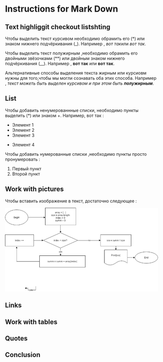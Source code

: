 # Instructions for Mark Down

## Text highliggit checkout listshting

Чтобы выделить текст курсивом необходимо обрамить его (*) или знаком нижнего подчёркивания (_). Например , *вот так*или _вот так_.

Чтобы выделить текст полужирным ,необходимо обрамить его двойными звёзочками (**) или двойным знаком нижнего подчёркивания (__). Например , **вот так** или __вот так__.

Альтернативные способы выделения текста жирным или курсиовм нужны для того,чтобы мы могли сознавать оба этих способа. Например , _текст можеть быть выделен курсивом и при этом быть **полужирным**_.

## List

 Чтобы добавить ненумерованнные списки, необходимо пункты выделить (*) или знаком +. Например, вот так :
 * Элемент 1
 * Элемент 2
 * Элемент 3
 + Элемент 4

 Чтобы добавить нумерованные списки ,необходимо пункты просто пронумеровать :

 1. Первый пункт
 2. Второй пункт

## Work with pictures

Чтобы вставить изображение в текст, достаточно следующее : 

![arg](arg.jpg) 

## Links

## Work with tables

## Quotes

## Conclusion